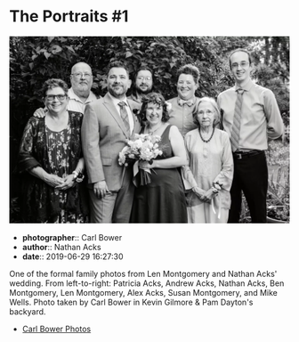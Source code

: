# The Portraits #1

![One of the formal family photos from Len Montgomery and Nathan Acks' wedding](assets/2019-06-29-set-2-the-portraits-01.webp)

* **photographer**:: Carl Bower  
* **author**:: Nathan Acks  
* **date**:: 2019-06-29 16:27:30

One of the formal family photos from Len Montgomery and Nathan Acks' wedding. From left-to-right: Patricia Acks, Andrew Acks, Nathan Acks, Ben Montgomery, Len Montgomery, Alex Acks, Susan Montgomery, and Mike Wells. Photo taken by Carl Bower in Kevin Gilmore & Pam Dayton's backyard.

* [Carl Bower Photos](https://carlbowerphotos.com)
